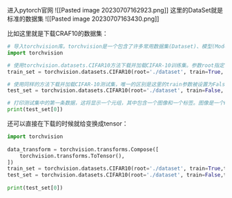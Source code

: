 
进入pytorch官网
![[Pasted image 20230707162923.png]]
这里的DataSet就是标准的数据集
![[Pasted image 20230707163430.png]]

比如这里就是下载CRAF10的数据集：

```python
# 导入torchvision库。torchvision是一个包含了许多常用数据集(Dataset)、模型(Model)和图像转换(Transforms)的库，它是PyTorch的一个扩展库，专门用于计算机视觉领域。
import torchvision  

# 使用torchvision.datasets.CIFAR10方法下载并加载CIFAR-10训练集。参数root指定了数据集的下载位置，train=True表示我们需要的是训练集，download=True表示如果数据集不存在则下载它。
train_set = torchvision.datasets.CIFAR10(root='./dataset', train=True, download=True)  

# 使用同样的方法下载并加载CIFAR-10测试集，唯一的区别是这里的train参数被设置为False，表示我们需要的是测试集。
test_set = torchvision.datasets.CIFAR10(root='./dataset', train=False, download=True)  

# 打印测试集中的第一条数据，这将显示一个元组，其中包含一个图像和一个标签。图像是一个PIL图像，标签是一个介于0（包含）和9（包含）之间的整数。
print(test_set[0])  

```

还可以直接在下载的时候就给变换成tensor：

```python
import torchvision  
  
data_transform = torchvision.transforms.Compose([  
	torchvision.transforms.ToTensor(),  
])  
train_set = torchvision.datasets.CIFAR10(root='./dataset', train=True,transform=data_transform, download=True)  
test_set = torchvision.datasets.CIFAR10(root='./dataset', train=False,transform=data_transform, download=True)  
  
print(test_set[0])
```
